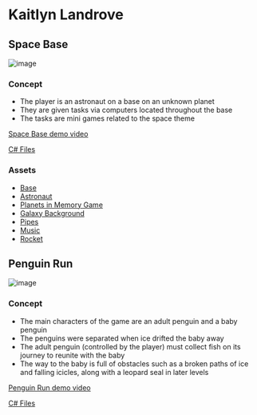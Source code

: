 # Kaitlyn Landrove
## Space Base
![image](https://github.com/KaitLand12/Portfolio/assets/81109745/b7b10ba5-92b7-403f-b61f-eba9daf6a374)
### Concept
* The player is an astronaut on a base on an unknown planet
* They are given tasks via computers located throughout the base
* The tasks are mini games related to the space theme

[Space Base demo video](https://youtu.be/PGnRlaOzx1E)

[C# Files](SpaceBase/code)

### Assets
* [Base](https://assetstore.unity.com/packages/3d/environments/sci-fi/sci-fi-styled-modular-pack-82913)
* [Astronaut](https://assetstore.unity.com/packages/3d/characters/humanoids/sci-fi/free-animated-space-man-61548)
* [Planets in Memory Game](https://assetstore.unity.com/packages/2d/gui/icons/planet-icons-176807)
* [Galaxy Background](https://pixabay.com/photos/milky-way-stars-night-sky-2695569/)
* [Pipes](https://opengameart.org/content/puzze-pipe-set)
* [Music](https://pixabay.com/music/ambient-cosmic-glow-6703/)
* [Rocket](https://clipartmag.com/download-clipart-image#rocket-clipart-7.png)


## Penguin Run
![image](https://github.com/KaitLand12/Portfolio/assets/81109745/45de08cd-9b75-4e6d-9044-d71f216fb988)

### Concept
* The main characters of the game are an adult penguin and a baby penguin
* The penguins were separated when ice drifted the baby away
* The adult penguin (controlled by the player) must collect fish on its journey to reunite with the baby
* The way to the baby is full of obstacles such as a broken paths of ice and falling icicles, along with a leopard seal in later levels

[Penguin Run demo video](https://youtu.be/q8xg1pab1MY)

[C# Files](PenguinRun/code)
